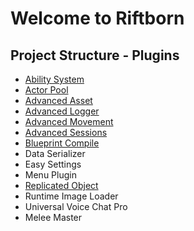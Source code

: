 # Welcome to Riftborn 

## Project Structure - Plugins

- [Ability System](plugins/ability-system.md)
- [Actor Pool](plugins/actor-pool.md)
- [Advanced Asset](plugins/advanced-asset.md)
- [Advanced Logger](plugins/advanced-logger.md)
- [Advanced Movement](plugins/advanced-movement.md)
- [Advanced Sessions](plugins/advanced-sessions.md)
- [Blueprint Compile](plugins/blueprint-compile.md)
- Data Serializer
- Easy Settings
- Menu Plugin
- [Replicated Object](plugins/replicated-object.md)
- Runtime Image Loader
- Universal Voice Chat Pro
- Melee Master